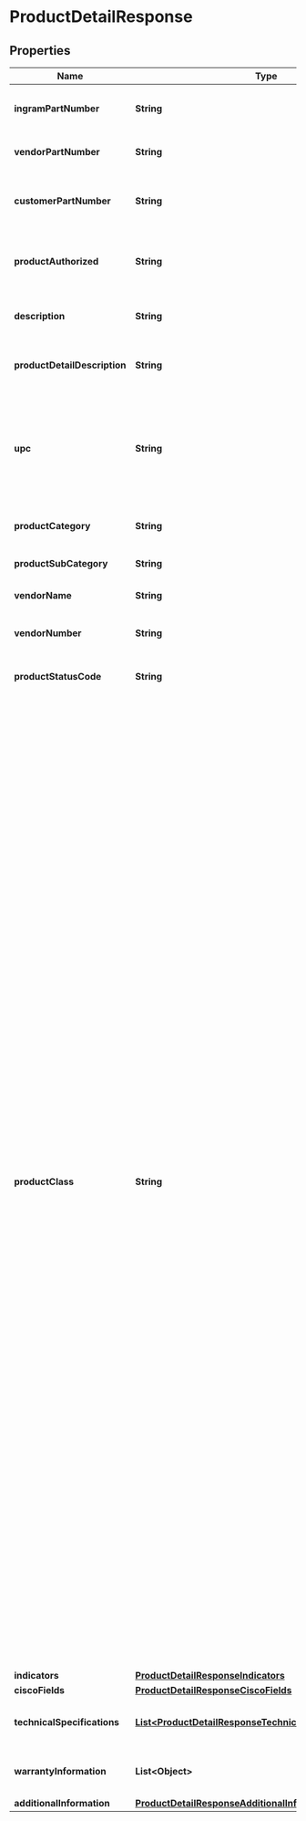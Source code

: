 

# ProductDetailResponse


## Properties

| Name | Type | Description | Notes |
|------------ | ------------- | ------------- | -------------|
|**ingramPartNumber** | **String** | Ingram Micro unique part number for the product. |  [optional] |
|**vendorPartNumber** | **String** | Vendor’s part number for the product. |  [optional] |
|**customerPartNumber** | **String** | Reseller / end-user’s part number for the product. |  [optional] |
|**productAuthorized** | **String** | Boolean that indicates whether a product is authorized. |  [optional] |
|**description** | **String** | The description given for the product. |  [optional] |
|**productDetailDescription** | **String** | The detailed description given for the product. |  [optional] |
|**upc** | **String** | The UPC code for the product. Consists of 12 numeric digits that are uniquely assigned to each trade item. |  [optional] |
|**productCategory** | **String** | The category of the product. |  [optional] |
|**productSubCategory** | **String** | The sub-category of the product. |  [optional] |
|**vendorName** | **String** | Vendor name for the order. |  [optional] |
|**vendorNumber** | **String** | Vendor number that identifies the product. |  [optional] |
|**productStatusCode** | **String** | Status code of the product. |  [optional] |
|**productClass** | **String** | Indicates whether the product is directly shipped from the vendor’s warehouse or if the product ships from Ingram Micro’s warehouse. Class Codes are Ingram classifications on how skus are stocked A &#x3D; Product that is stocked usually in all IM warehouses and replenished on a regular basis. B &#x3D; Product that is stocked in limited IM warehouses and replenished on a regular basis C &#x3D; Product that is stocked in fewer IM warehouses and replenished on a regular basis. D &#x3D; Product that Ingram Micro has elected to discontinue. E &#x3D; Product that will be phased out later, according to the vendor. You may not want to replenish this product, but instead sell down what is in stock. F &#x3D; Product that we carry for a specific customer or supplier under a contractual agreement. N &#x3D; New Sku. Classification before first receipt O &#x3D; Discontinued product to be liquidated S&#x3D; Order for Specialized Demand (Order to backorder) X&#x3D; direct ship from Vendor V &#x3D; product that vendor has elected to discontinue. |  [optional] |
|**indicators** | [**ProductDetailResponseIndicators**](ProductDetailResponseIndicators.md) |  |  [optional] |
|**ciscoFields** | [**ProductDetailResponseCiscoFields**](ProductDetailResponseCiscoFields.md) |  |  [optional] |
|**technicalSpecifications** | [**List&lt;ProductDetailResponseTechnicalSpecificationsInner&gt;**](ProductDetailResponseTechnicalSpecificationsInner.md) | Technical specifications of the product. |  [optional] |
|**warrantyInformation** | **List&lt;Object&gt;** | Warranty information related to the product. |  [optional] |
|**additionalInformation** | [**ProductDetailResponseAdditionalInformation**](ProductDetailResponseAdditionalInformation.md) |  |  [optional] |



